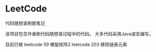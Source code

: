 # LeetCode
 代码随想录刷题笔记
 
 该项目包含作者刷代码随想录过程中的代码。
 大多代码采用Java语言编写。
 
 目前已做
 leetcode 59 螺旋矩阵2
 leetcode 203 移除链表元素
